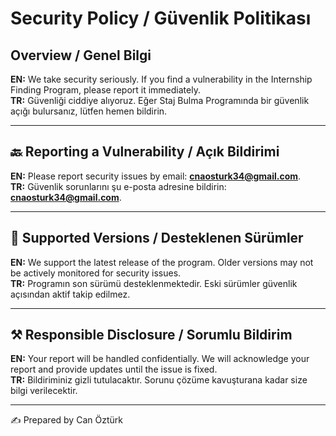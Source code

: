 # Security Policy / Güvenlik Politikası

## Overview / Genel Bilgi
**EN:** We take security seriously. If you find a vulnerability in the Internship Finding Program, please report it immediately.  
**TR:** Güvenliği ciddiye alıyoruz. Eğer Staj Bulma Programında bir güvenlik açığı bulursanız, lütfen hemen bildirin.

---

## 🔙 Reporting a Vulnerability / Açık Bildirimi
**EN:** Please report security issues by email: **cnaosturk34@gmail.com**.  
**TR:** Güvenlik sorunlarını şu e-posta adresine bildirin: **cnaosturk34@gmail.com**.

---

## 🔧 Supported Versions / Desteklenen Sürümler
**EN:** We support the latest release of the program. Older versions may not be actively monitored for security issues.  
**TR:** Programın son sürümü desteklenmektedir. Eski sürümler güvenlik açısından aktif takip edilmez.

---

## ⚒️ Responsible Disclosure / Sorumlu Bildirim
**EN:** Your report will be handled confidentially. We will acknowledge your report and provide updates until the issue is fixed.  
**TR:** Bildiriminiz gizli tutulacaktır. Sorunu çözüme kavuşturana kadar size bilgi verilecektir.

---

✍️ Prepared by Can Öztürk
